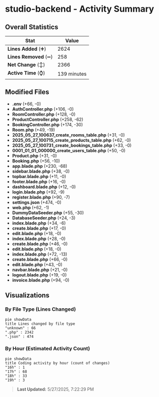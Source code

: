 # studio-backend - Activity Summary 

## Overall Statistics

| Stat                   | Value                                                             |
| ---------------------- | ----------------------------------------------------------------- |
| **Lines Added** (➕)   | 2624                                          |
| **Lines Removed** (➖) | 258                                        |
| **Net Change** (↕)    | 2366                |
| **Active Time** (⌚)   | 139 minutes |


## Modified Files
- **.env** (+66, -0)
- **AuthController.php** (+106, -0)
- **RoomController.php** (+128, -0)
- **ProductController.php** (+258, -62)
- **BookingController.php** (+174, -30)
- **Room.php** (+49, -19)
- **2025_05_27_100637_create_rooms_table.php** (+31, -0)
- **2025_05_27_100715_create_products_table.php** (+62, -0)
- **2025_05_27_100731_create_bookings_table.php** (+33, -0)
- **0001_01_01_000000_create_users_table.php** (+50, -0)
- **Product.php** (+31, -0)
- **Booking.php** (+56, -10)
- **app.blade.php** (+230, -68)
- **sidebar.blade.php** (+38, -0)
- **topbar.blade.php** (+11, -0)
- **footer.blade.php** (+16, -0)
- **dashboard.blade.php** (+12, -0)
- **login.blade.php** (+92, -9)
- **register.blade.php** (+90, -7)
- **settings.json** (+474, -0)
- **web.php** (+62, -1)
- **DummyDataSeeder.php** (+55, -30)
- **DatabaseSeeder.php** (+24, -3)
- **index.blade.php** (+34, -6)
- **create.blade.php** (+17, -0)
- **edit.blade.php** (+18, -0)
- **index.blade.php** (+28, -0)
- **create.blade.php** (+46, -0)
- **edit.blade.php** (+18, -0)
- **index.blade.php** (+72, -13)
- **create.blade.php** (+66, -0)
- **edit.blade.php** (+43, -0)
- **navbar.blade.php** (+21, -0)
- **logout.blade.php** (+19, -0)
- **invoice.blade.php** (+94, -0)

## Visualizations

### By File Type (Lines Changed)

```mermaid
pie showData
title Lines changed by file type
"unknown" : 66
".php" : 2342
".json" : 474
```

### By Hour (Estimated Activity Count)

```mermaid
pie showData
title Coding activity by hour (count of changes)
"16h" : 1
"17h" : 68
"18h" : 33
"19h" : 3
```


> **Last Updated:** 5/27/2025, 7:22:29 PM